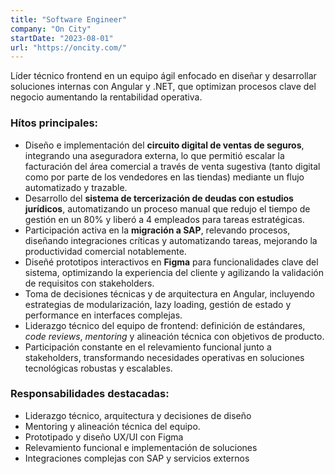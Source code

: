 ```yaml
---
title: "Software Engineer"
company: "On City"
startDate: "2023-08-01"
url: "https://oncity.com/"
---
```


Líder técnico frontend en un equipo ágil enfocado en diseñar y desarrollar soluciones internas con Angular y .NET, que optimizan procesos clave del negocio aumentando la rentabilidad operativa.

### Hítos principales:

- Diseño e implementación del **circuito digital de ventas de seguros**, integrando una aseguradora externa, lo que permitió escalar la facturación del área comercial a través de venta sugestiva (tanto digital como por parte de los vendedores en las tiendas) mediante un flujo automatizado y trazable.
- Desarrollo del **sistema de tercerización de deudas con estudios jurídicos**, automatizando un proceso manual que redujo el tiempo de gestión en un 80% y liberó a 4 empleados para tareas estratégicas.
- Participación activa en la **migración a SAP**, relevando procesos, diseñando integraciones críticas y automatizando tareas, mejorando la productividad comercial notablemente.
- Diseñé prototipos interactivos en **Figma** para funcionalidades clave del sistema, optimizando la experiencia del cliente y agilizando la validación de requisitos con stakeholders.
- Toma de decisiones técnicas y de arquitectura en Angular, incluyendo estrategias de modularización, lazy loading, gestión de estado y performance en interfaces complejas.
- Liderazgo técnico del equipo de frontend: definición de estándares, _code reviews_, _mentoring_ y alineación técnica con objetivos de producto.
- Participación constante en el relevamiento funcional junto a stakeholders, transformando necesidades operativas en soluciones tecnológicas robustas y escalables.

### Responsabilidades destacadas:

- Liderazgo técnico, arquitectura y decisiones de diseño
- Mentoring y alineación técnica del equipo.
- Prototipado y diseño UX/UI con Figma
- Relevamiento funcional e implementación de soluciones
- Integraciones complejas con SAP y servicios externos
